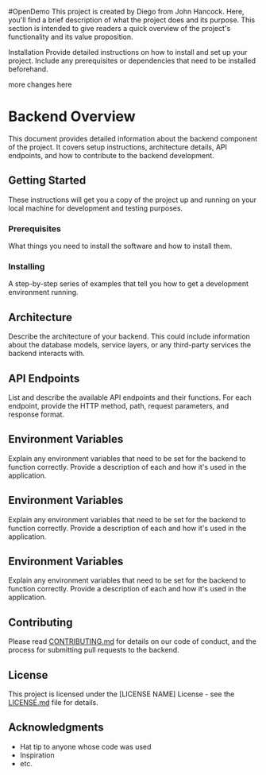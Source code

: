 #OpenDemo
This project is created by Diego from John Hancock. Here, you'll find a brief description of what the project does and its purpose. This section is intended to give readers a quick overview of the project's functionality and its value proposition.

Installation
Provide detailed instructions on how to install and set up your project. Include any prerequisites or dependencies that need to be installed beforehand.

more changes here

# Backend Overview

This document provides detailed information about the backend component of the project. It covers setup instructions, architecture details, API endpoints, and how to contribute to the backend development.

## Getting Started

These instructions will get you a copy of the project up and running on your local machine for development and testing purposes.

### Prerequisites

What things you need to install the software and how to install them.


### Installing

A step-by-step series of examples that tell you how to get a development environment running.


## Architecture

Describe the architecture of your backend. This could include information about the database models, service layers, or any third-party services the backend interacts with.

## API Endpoints

List and describe the available API endpoints and their functions. For each endpoint, provide the HTTP method, path, request parameters, and response format.


## Environment Variables

Explain any environment variables that need to be set for the backend to function correctly. Provide a description of each and how it's used in the application.


## Environment Variables

Explain any environment variables that need to be set for the backend to function correctly. Provide a description of each and how it's used in the application.


## Environment Variables

Explain any environment variables that need to be set for the backend to function correctly. Provide a description of each and how it's used in the application.


## Contributing

Please read [CONTRIBUTING.md](link-to-contributing-file) for details on our code of conduct, and the process for submitting pull requests to the backend.

## License

This project is licensed under the [LICENSE NAME] License - see the [LICENSE.md](link-to-license) file for details.

## Acknowledgments

- Hat tip to anyone whose code was used
- Inspiration
- etc.
